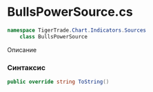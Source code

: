 
# BullsPowerSource.cs
```csharp
namespace TigerTrade.Chart.Indicators.Sources  
    class BullsPowerSource
```

Описание

### Синтаксис
```csharp
public override string ToString()
```
